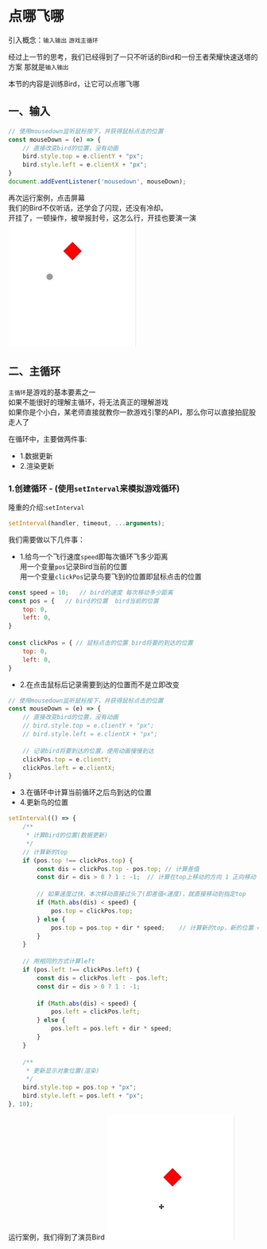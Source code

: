 # 点哪飞哪

引入概念：`输入输出` `游戏主循环`

经过上一节的思考，我们已经得到了一只不听话的Bird和一份王者荣耀快速送塔的方案 那就是```输入输出```

本节的内容是训练Bird，让它可以点哪飞哪

## 一、输入

```javascript
// 使用mousedown监听鼠标按下，并获得鼠标点击的位置
const mouseDown = (e) => {
	// 直接改变bird的位置，没有动画
	bird.style.top = e.clientY + "px";
	bird.style.left = e.clientX + "px";
}
document.addEventListener('mousedown', mouseDown);
```

再次运行案例，点击屏幕  
我们的Bird不仅听话，还学会了闪现，还没有冷却。  
开挂了，一顿操作，被举报封号，这怎么行，开挂也要演一演   
![03_1.gif](../images/03_1.gif)

## 二、主循环

`主循环`是游戏的基本要素之一  
如果不能很好的理解主循环，将无法真正的理解游戏  
如果你是个小白，某老师直接就教你一款游戏引擎的API，那么你可以直接拍屁股走人了

在循环中，主要做两件事:

- 1.数据更新
- 2.渲染更新

### 1.创建循环 - (使用`setInterval`来模拟游戏循环)

隆重的介绍:`setInterval`

```js
setInterval(handler, timeout, ...arguments);
```

我们需要做以下几件事：

- 1.给鸟一个飞行速度`speed`即每次循环飞多少距离   
  用一个变量`pos`记录Bird当前的位置   
  用一个变量`clickPos`记录鸟要飞到的位置即鼠标点击的位置

```javascript
const speed = 10;   // bird的速度 每次移动多少距离
const pos = {   // bird的位置  bird当前的位置
	top: 0,
	left: 0,
}

const clickPos = { // 鼠标点击的位置 bird将要的到达的位置
	top: 0,
	left: 0,
}
```

- 2.在点击鼠标后记录需要到达的位置而不是立即改变

```javascript
// 使用mousedown监听鼠标按下，并获得鼠标点击的位置
const mouseDown = (e) => {
	// 直接改变bird的位置，没有动画
	// bird.style.top = e.clientY + "px";
	// bird.style.left = e.clientX + "px";

	// 记录bird将要到达的位置，使用动画慢慢到达
	clickPos.top = e.clientY;
	clickPos.left = e.clientX;
}
```

- 3.在循环中计算当前循环之后鸟到达的位置
- 4.更新鸟的位置

```javascript
setInterval(() => {
	/**
	 * 计算Bird的位置(数据更新)
	 */
	// 计算新的top
	if (pos.top !== clickPos.top) {
		const dis = clickPos.top - pos.top; // 计算差值
		const dir = dis > 0 ? 1 : -1;  // 计算在top上移动的方向 1 正向移动 或 -1 反向移动;

		// 如果速度过快，本次移动直接过头了(即差值<速度)，就直接移动到指定top
		if (Math.abs(dis) < speed) {
			pos.top = clickPos.top;
		} else {
			pos.top = pos.top + dir * speed;    // 计算新的top，新的位置 = 之前的位置 + 方向 * 速度
		}
	}

	// 用相同的方式计算left
	if (pos.left !== clickPos.left) {
		const dis = clickPos.left - pos.left;
		const dir = dis > 0 ? 1 : -1;

		if (Math.abs(dis) < speed) {
			pos.left = clickPos.left;
		} else {
			pos.left = pos.left + dir * speed;
		}
	}

	/**
	 * 更新显示对象位置(渲染)
	 */
	bird.style.top = pos.top + "px";
	bird.style.left = pos.left + "px";
}, 10);
```

运行案例，我们得到了演员Bird
![03_2.gif](../images/03_2.gif)

